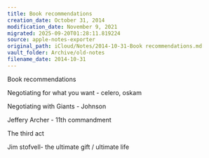 ```yaml
---
title: Book recommendations
creation_date: October 31, 2014
modification_date: November 9, 2021
migrated: 2025-09-20T01:28:11.819224
source: apple-notes-exporter
original_path: iCloud/Notes/2014-10-31-Book recommendations.md
vault_folder: Archive/old-notes
filename_date: 2014-10-31
---
```



Book recommendations 

Negotiating for what you want - celero, oskam 

Negotiating with Giants - Johnson 

Jeffery Archer - 11th commandment 

The third act

Jim stofvell- the ultimate gift / ultimate life

